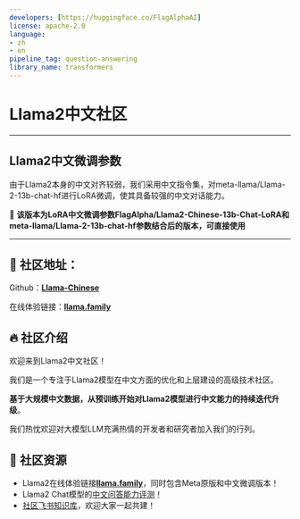 ```yaml
---
developers: [https://huggingface.co/FlagAlphaAI]
license: apache-2.0
language:
- zh
- en
pipeline_tag: question-answering
library_name: transformers
---
```

# Llama2中文社区

---
## Llama2中文微调参数
由于Llama2本身的中文对齐较弱，我们采用中文指令集，对meta-llama/Llama-2-13b-chat-hf进行LoRA微调，使其具备较强的中文对话能力。

🎯 **该版本为LoRA中文微调参数FlagAlpha/Llama2-Chinese-13b-Chat-LoRA和meta-llama/Llama-2-13b-chat-hf参数结合后的版本，可直接使用**

---


## 🚀 社区地址：

Github：[**Llama-Chinese**](https://github.com/LlamaFamily/Llama-Chinese)

在线体验链接：[**llama.family**](https://llama.family/)

## 🔥 社区介绍
欢迎来到Llama2中文社区！

我们是一个专注于Llama2模型在中文方面的优化和上层建设的高级技术社区。

**基于大规模中文数据，从预训练开始对Llama2模型进行中文能力的持续迭代升级**。

我们热忱欢迎对大模型LLM充满热情的开发者和研究者加入我们的行列。

## 🐼 社区资源
  - Llama2在线体验链接[**llama.family**](https://llama.family/)，同时包含Meta原版和中文微调版本！
  - Llama2 Chat模型的[中文问答能力评测](https://github.com/LlamaFamily/Llama-Chinese/tree/main#-%E6%A8%A1%E5%9E%8B%E8%AF%84%E6%B5%8B)！
  - [社区飞书知识库](https://chinesellama.feishu.cn/wiki/space/7257824476874768388?ccm_open_type=lark_wiki_spaceLink)，欢迎大家一起共建！

